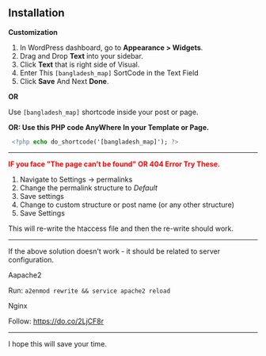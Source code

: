 <div class="wrap">
        <h2>Installation</h2>
        <p><strong>Customization</strong></p>
        <ol>
            <li>In WordPress dashboard, go to <strong>Appearance &gt; Widgets</strong>. </li>
            <li>Drag and Drop <strong>Text</strong> into your sidebar.</li>
            <li>Click <strong>Text</strong> that is right side of Visual.</li>
            <li>Enter This <code>[bangladesh_map]</code> SortCode in the Text Field</li>
            <li>Click <strong>Save</strong> And Next <strong>Done</strong>.</li>
        </ol>
        <p><strong>OR</strong></p>
        <p>Use <code>[bangladesh_map]</code> shortcode inside your post or page.</p>
        <p><strong>OR: Use this PHP code AnyWhere In your Template or Page.</strong></p>
        <code> <span style="color: #557799">&lt;?php</span> <span style="color: #008800; font-weight: bold">echo</span> do_shortcode('[bangladesh_map]'); <span style="color: #557799">?&gt;</span></code>
        <hr>
        <p><strong style="color: red;">IF you face "The page can’t be found" OR 404 Error Try These.</strong></p>
        <div class="s-prose js-post-body" itemprop="text">
            <ol>
                <li>Navigate to Settings -&gt; permalinks</li>
                <li>Change the permalink structure to <em>Default</em></li>
                <li>Save settings</li>
                <li>Change to custom structure or post name (or any other structure)</li>
                <li>Save Settings</li>
            </ol>
            <p>This will re-write the htaccess file and then the re-write should work.</p>
            <hr>
            <p>If the above solution doesn't work - it should be related to server configuration.</p>
            <p>Aapache2</p>
            <p>Run: <code>a2enmod rewrite &amp;&amp; service apache2 reload</code></p>
            <p>Nginx</p>
            <p>Follow: <a href="https://do.co/2LjCF8r" rel="noreferrer">https://do.co/2LjCF8r</a></p>
            <hr>
            <p>I hope this will save your time.</p>
        </div>
    </div>